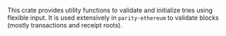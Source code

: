 This crate provides utility functions to validate and initialize tries using flexible input.
It is used extensively in `parity-ethereum` to validate blocks (mostly transactions and receipt roots).